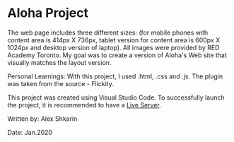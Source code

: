 # Aloha Project 

The web page includes three different sizes: (for mobile phones with content area is 414px X 736px, tablet version for content area is 600px X 1024px and desktop version of laptop). All images were provided by RED Academy Toronto. My goal was to create a version of Aloha's Web site that visually matches the layout version.

Personal Learnings:
With this project, I used .html, .css and .js. The plugin was taken from the source - Flickity.

This project was created using Visual Studio Code. To successfully launch the project, it is recommended to have a [Live Server](https://www.npmjs.com/package/live-server).

Written by:
Alex Shkarin

Date: Jan.2020
